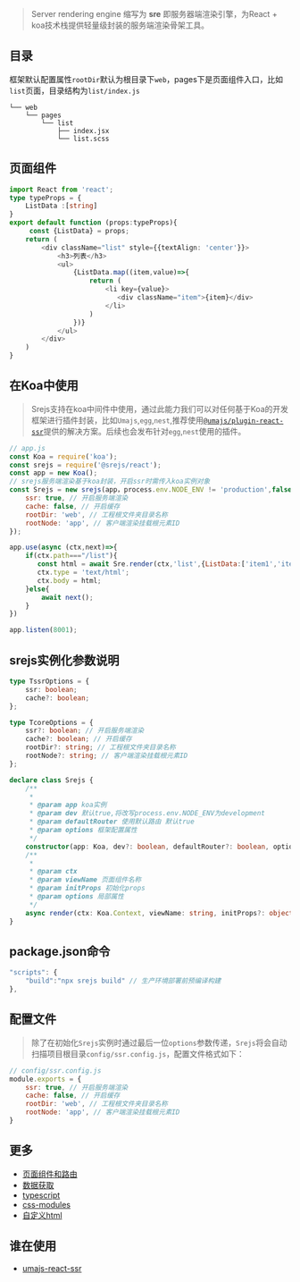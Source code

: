 
> Server rendering engine 缩写为 **sre** 即服务器端渲染引擎，为React + koa技术栈提供轻量级封装的服务端渲染骨架工具。

## 目录
框架默认配置属性`rootDir`默认为根目录下`web`，pages下是页面组件入口，比如`list`页面，目录结构为`list/index.js`
```
└── web
    └── pages
        └── list
            ├── index.jsx
            └── list.scss
```

## 页面组件
```ts
import React from 'react';
type typeProps = {
    ListData :[string]
}
export default function (props:typeProps){
     const {ListData} = props;
    return (
        <div className="list" style={{textAlign: 'center'}}>
            <h3>列表</h3>
            <ul>
                {ListData.map((item,value)=>{
                    return (
                        <li key={value}>
                           <div className="item">{item}</div>
                        </li>
                    )
                })}
            </ul>
        </div>
    )
}
```

## 在Koa中使用
> Srejs支持在koa中间件中使用，通过此能力我们可以对任何基于Koa的开发框架进行插件封装，比如`Umajs`,`egg`,`nest`,推荐使用[`@umajs/plugin-react-ssr`](https://github.com/Umajs/plugin-react-ssr#readme)提供的解决方案。后续也会发布针对`egg`,`nest`使用的插件。

```js
// app.js
const Koa = require('koa');
const srejs = require('@srejs/react');
const app = new Koa();
// srejs服务端渲染基于koa封装，开启ssr时需传入koa实例对象
const Srejs = new srejs(app，process.env.NODE_ENV != 'production',false,{
    ssr: true, // 开启服务端渲染
    cache: false, // 开启缓存
    rootDir: 'web', // 工程根文件夹目录名称
    rootNode: 'app', // 客户端渲染挂载根元素ID
}); 

app.use(async (ctx,next)=>{
    if(ctx.path==="/list"){
       const html = await Sre.render(ctx,'list',{ListData:['item1','item2','item3','item4',]},{ssr:true,cache:true}); 
       ctx.type = 'text/html';
       ctx.body = html;
    }else{
        await next();
    }
})

app.listen(8001);
```

## srejs实例化参数说明
```ts
type TssrOptions = {
    ssr: boolean;
    cache?: boolean;
};

type TcoreOptions = {
    ssr?: boolean; // 开启服务端渲染
    cache?: boolean; // 开启缓存
    rootDir?: string; // 工程根文件夹目录名称
    rootNode?: string; // 客户端渲染挂载根元素ID
};

declare class Srejs {
    /**
     *
     * @param app koa实例
     * @param dev 默认true,将改写process.env.NODE_ENV为development
     * @param defaultRouter 使用默认路由 默认true
     * @param options 框架配置属性
     */
    constructor(app: Koa, dev?: boolean, defaultRouter?: boolean, options?: TcoreOptions);
    /**
     *
     * @param ctx
     * @param viewName 页面组件名称
     * @param initProps 初始化props
     * @param options 局部属性
     */
    async render(ctx: Koa.Context, viewName: string, initProps?: object, options?: TssrOptions): string;
} 
```

## package.json命令
```js
"scripts": {
    "build":"npx srejs build" // 生产环境部署前预编译构建
},

```

## 配置文件
> 除了在初始化`Srejs`实例时通过最后一位`options`参数传递，`Srejs`将会自动扫描项目根目录`config/ssr.config.js`，配置文件格式如下：

```js
// config/ssr.config.js
module.exports = {
    ssr: true, // 开启服务端渲染
    cache: false, // 开启缓存
    rootDir: 'web', // 工程根文件夹目录名称
    rootNode: 'app', // 客户端渲染挂载根元素ID
}
```

## 更多
- [页面组件和路由](./../../doc/page-router.md)
- [数据获取](./../../doc/initprops.md)
- [typescript](./../../doc/typescript.md)
- [css-modules](./../../doc/cssModules.md)
- [自定义html](./../../doc/htmlTemplate.md)

## 谁在使用
 - [umajs-react-ssr](https://github.com/Umajs/umajs-react-ssr)